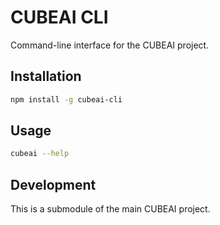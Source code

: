 # CUBEAI CLI

Command-line interface for the CUBEAI project.

## Installation

```bash
npm install -g cubeai-cli
```

## Usage

```bash
cubeai --help
```

## Development

This is a submodule of the main CUBEAI project. 